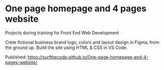 # One page homepage and 4 pages website

Projects during training for Front End Web Development

Crete fictional business brand logo, colors and layout design in Figma, from the ground up. Build the site using HTML & CSS in VS Code.

Published: https://surfthecode.github.io/One-page-homepage-and-4-pages-website/
